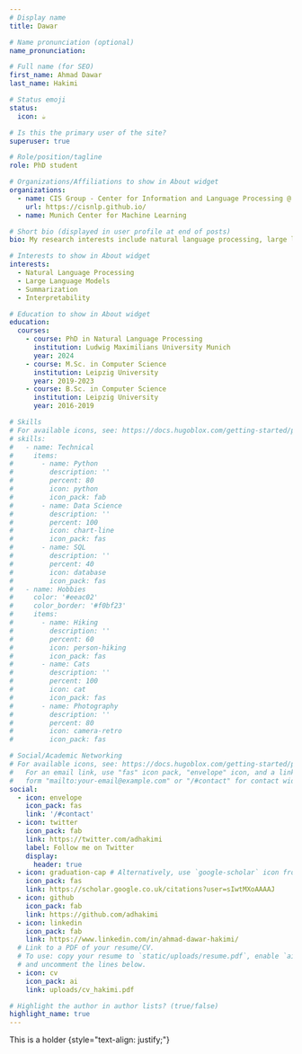 ```yaml
---
# Display name
title: Dawar

# Name pronunciation (optional)
name_pronunciation: 

# Full name (for SEO)
first_name: Ahmad Dawar
last_name: Hakimi

# Status emoji
status:
  icon: ☕️

# Is this the primary user of the site?
superuser: true

# Role/position/tagline
role: PhD student

# Organizations/Affiliations to show in About widget
organizations:
  - name: CIS Group - Center for Information and Language Processing @ Ludwig Maximilians University Munich
    url: https://cisnlp.github.io/
  - name: Munich Center for Machine Learning

# Short bio (displayed in user profile at end of posts)
bio: My research interests include natural language processing, large language models, summarization and interpretability.

# Interests to show in About widget
interests:
  - Natural Language Processing
  - Large Language Models
  - Summarization
  - Interpretability

# Education to show in About widget
education:
  courses:
    - course: PhD in Natural Language Processing
      institution: Ludwig Maximilians University Munich
      year: 2024
    - course: M.Sc. in Computer Science
      institution: Leipzig University
      year: 2019-2023
    - course: B.Sc. in Computer Science
      institution: Leipzig University
      year: 2016-2019

# Skills
# For available icons, see: https://docs.hugoblox.com/getting-started/page-builder/#icons
# skills:
#   - name: Technical
#     items:
#       - name: Python
#         description: ''
#         percent: 80
#         icon: python
#         icon_pack: fab
#       - name: Data Science
#         description: ''
#         percent: 100
#         icon: chart-line
#         icon_pack: fas
#       - name: SQL
#         description: ''
#         percent: 40
#         icon: database
#         icon_pack: fas
#   - name: Hobbies
#     color: '#eeac02'
#     color_border: '#f0bf23'
#     items:
#       - name: Hiking
#         description: ''
#         percent: 60
#         icon: person-hiking
#         icon_pack: fas
#       - name: Cats
#         description: ''
#         percent: 100
#         icon: cat
#         icon_pack: fas
#       - name: Photography
#         description: ''
#         percent: 80
#         icon: camera-retro
#         icon_pack: fas

# Social/Academic Networking
# For available icons, see: https://docs.hugoblox.com/getting-started/page-builder/#icons
#   For an email link, use "fas" icon pack, "envelope" icon, and a link in the
#   form "mailto:your-email@example.com" or "/#contact" for contact widget.
social:
  - icon: envelope
    icon_pack: fas
    link: '/#contact'
  - icon: twitter
    icon_pack: fab
    link: https://twitter.com/adhakimi
    label: Follow me on Twitter
    display:
      header: true
  - icon: graduation-cap # Alternatively, use `google-scholar` icon from `ai` icon pack
    icon_pack: fas
    link: https://scholar.google.co.uk/citations?user=sIwtMXoAAAAJ
  - icon: github
    icon_pack: fab
    link: https://github.com/adhakimi
  - icon: linkedin
    icon_pack: fab
    link: https://www.linkedin.com/in/ahmad-dawar-hakimi/
  # Link to a PDF of your resume/CV.
  # To use: copy your resume to `static/uploads/resume.pdf`, enable `ai` icons in `params.yaml`,
  # and uncomment the lines below.
  - icon: cv
    icon_pack: ai
    link: uploads/cv_hakimi.pdf

# Highlight the author in author lists? (true/false)
highlight_name: true
---
```


This is a holder
{style="text-align: justify;"}
